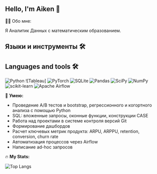 ## Hello, I'm Aiken 👋


👨‍💻 Обо мне:

Я Аналитик Данных  с математическим образованием.

## Языки и инструменты 🛠️

## Languages and tools 🛠️

![Python](https://img.shields.io/badge/-Python-000?style=flat&logo=python)
![Tableau]
![PyTorch](https://img.shields.io/badge/-PyTorch-000?style=flat&logo=pytorch)
![SQLite](https://img.shields.io/badge/-SQLite-000?style=flat&logo=sqlite)
![Pandas](https://img.shields.io/badge/-Pandas-000?style=flat&logo=pandas)
![SciPy](https://img.shields.io/badge/-SciPy-000?style=flat&logo=scipy)
![NumPy](https://img.shields.io/badge/-NumPy-000?style=flat&logo=numpy)
![scikit-learn](https://img.shields.io/badge/-ScikitLearn-000?style=flat&logo=scikitlearn)
![Apache Airflow](https://img.shields.io/badge/-Apache%20Airflow-000?style=flat&logo=apache-airflow)

🤘 **Умею:**

- Проведение A/B тестов и bootstrap, регрессионного и когортного анализа с помощью Python
- SQL: вложенные запросы, оконные функции, конструкции CASE
- Работа над проектами в системе контроля версий Git
- Формирование дашбордов
- Расчет ключевых метрик продукта: ARPU, ARPPU, retention, conversion, churn rate
- Автоматизация процессов через Airflow
- Написание ad-hoc запросов


🔥 **My Stats:**

![Top Langs](https://github-readme-stats.vercel.app/api/top-langs/?username=aiken-kazin&layout=compact&theme=default)


<!--
**aiken-kazin/aiken-kazin** is a ✨ _special_ ✨ repository because its `README.md` (this file) appears on your GitHub profile.

Here are some ideas to get you started:

- 🔭 I’m currently working on ...
- 🌱 I’m currently learning ...
- 👯 I’m looking to collaborate on ...
- 🤔 I’m looking for help with ...
- 💬 Ask me about ...
- 📫 How to reach me: ...
- 😄 Pronouns: ...
- ⚡ Fun fact: ...
-->
